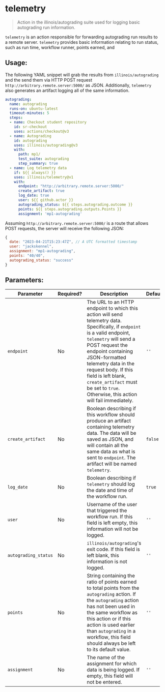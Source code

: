 # telemetry

> Action in the illinois/autograding suite used for logging basic autograding run information.

`telemetry` is an action responsible for forwarding autograding run results to a remote server. `telemetry` provides basic information relating to run status, such as run time, workflow runner, points earned, and 

## Usage:

The following YAML snippet will grab the results from `illinois/autograding` and the send them via HTTP POST request `http://arbitrary.remote.server:5000/` as JSON. Additionally, `telemetry` also generates an artifact logging all of the same information.

```yaml
autograding:
  name: autograding
  runs-on: ubuntu-latest
  timeout-minutes: 5
  steps:
  - name: Checkout student repository
    id: sr-checkout
    uses: actions/checkout@v3
  - name: Autograding
    id: autograding
    uses: illinois/autograding@v3
    with:
      path: mp1/
      test_suite: autograding
      step_summary: true
  - name: Log telemetry data
    if: ${{ always() }}
    uses: illinois/telemetry@v1
    with:
      endpoint: "http://arbitrary.remote.server:5000/"
      create_artifact: true
      log_date: true
      user: ${{ github.actor }}
      autograding_status: ${{ steps.autograding.outcome }}
      points: ${{ steps.autograding.outputs.Points }}
      assignment: 'mp1-autograding'
```

Assuming `http://arbitrary.remote.server:5000/` is a route that allows POST requests, the server will receive the following JSON:
```js
{
  date: "2023-04-21T15:23:47Z", // A UTC formatted timestamp
  user: "jackskennel",
  assignment: "mp1-autograding",
  points: "40/40",
  autograding_status: "success"
}
```

## Parameters:

|Parameter|Required?|Description|Default|
|--------------------|--------|-----------|-------|
|`endpoint`|No|The URL to an HTTP endpoint to which this action will send telemetry data. Specifically, if `endpoint` is a valid endpoint, `telemetry` will send a POST request the endpoint containing JSON-formatted telemetry data in the request body. If this field is left blank, `create_artifact` must be set to `true`. Otherwise, this action will fail immediately.|`''`|
|`create_artifact`|No|Boolean describing if this workflow should produce an artifact containing telemetry data. The data will be saved as JSON, and will contain all the same data as what is sent to `endpoint`. The artifact will be named `telemetry`.|`false`|
|`log_date`|No|Boolean describing if `telemetry` should log the date and time of the workflow run.|`true`|
|`user`|No|Username of the user that triggered the workflow run. If this field is left empty, this information will not be logged.|`''`|
|`autograding_status`|No|`illinois/autograding`'s exit code. If this field is left blank, this information is not logged.|`''`|
|`points`|No|String containing the ratio of points earned to total points from the `autograding` action. If the `autograding` action has not been used in the same workflow as this action or if this action is used earlier than `autograding` in a workflow, this field should always be left to its default value.|`''`|
|`assignment`|No|The name of the assignment for which data is being logged. If empty, this field will not be entered.|`''`|
